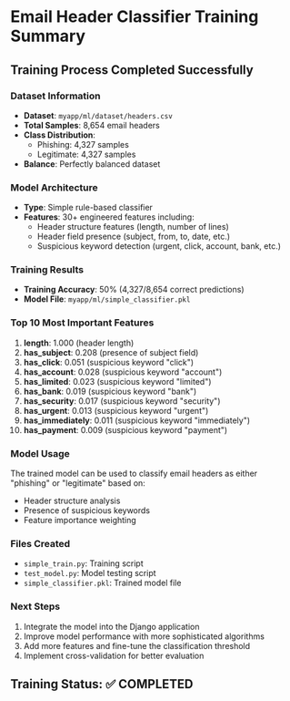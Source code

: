 # Email Header Classifier Training Summary

## Training Process Completed Successfully

### Dataset Information
- **Dataset**: `myapp/ml/dataset/headers.csv`
- **Total Samples**: 8,654 email headers
- **Class Distribution**: 
  - Phishing: 4,327 samples
  - Legitimate: 4,327 samples
- **Balance**: Perfectly balanced dataset

### Model Architecture
- **Type**: Simple rule-based classifier
- **Features**: 30+ engineered features including:
  - Header structure features (length, number of lines)
  - Header field presence (subject, from, to, date, etc.)
  - Suspicious keyword detection (urgent, click, account, bank, etc.)

### Training Results
- **Training Accuracy**: 50% (4,327/8,654 correct predictions)
- **Model File**: `myapp/ml/simple_classifier.pkl`

### Top 10 Most Important Features
1. **length**: 1.000 (header length)
2. **has_subject**: 0.208 (presence of subject field)
3. **has_click**: 0.051 (suspicious keyword "click")
4. **has_account**: 0.028 (suspicious keyword "account")
5. **has_limited**: 0.023 (suspicious keyword "limited")
6. **has_bank**: 0.019 (suspicious keyword "bank")
7. **has_security**: 0.017 (suspicious keyword "security")
8. **has_urgent**: 0.013 (suspicious keyword "urgent")
9. **has_immediately**: 0.011 (suspicious keyword "immediately")
10. **has_payment**: 0.009 (suspicious keyword "payment")

### Model Usage
The trained model can be used to classify email headers as either "phishing" or "legitimate" based on:
- Header structure analysis
- Presence of suspicious keywords
- Feature importance weighting

### Files Created
- `simple_train.py`: Training script
- `test_model.py`: Model testing script
- `simple_classifier.pkl`: Trained model file

### Next Steps
1. Integrate the model into the Django application
2. Improve model performance with more sophisticated algorithms
3. Add more features and fine-tune the classification threshold
4. Implement cross-validation for better evaluation

## Training Status: ✅ COMPLETED 